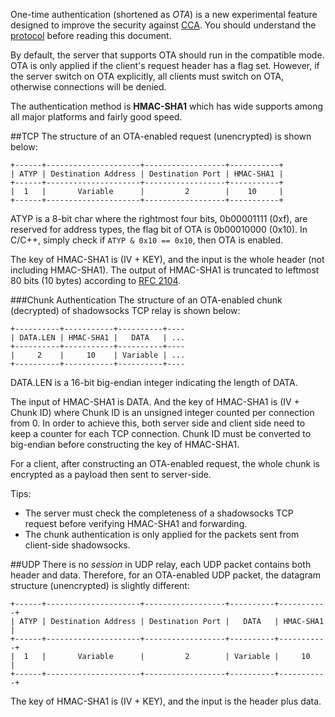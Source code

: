 One-time authentication (shortened as _OTA_) is a new experimental feature designed to improve the security against [CCA](https://en.wikipedia.org/wiki/Chosen-ciphertext_attack). You should understand the [protocol](protocol.html) before reading this document.

By default, the server that supports OTA should run in the compatible mode. OTA is only applied if the client's request header has a flag set. However, if the server switch on OTA explicitly, all clients must switch on OTA, otherwise connections will be denied.

The authentication method is **HMAC-SHA1** which has wide supports among all major platforms and fairly good speed.

##TCP
The structure of an OTA-enabled request (unencrypted) is shown below:

```
+------+---------------------+------------------+-----------+
| ATYP | Destination Address | Destination Port | HMAC-SHA1 |
+------+---------------------+------------------+-----------+
|  1   |       Variable      |         2        |    10     |
+------+---------------------+------------------+-----------+
```

ATYP is a 8-bit char where the rightmost four bits, 0b00001111 (0xf), are reserved for address types, the flag bit of OTA is 0b00010000 (0x10). In C/C++, simply check if `ATYP & 0x10 == 0x10`, then OTA is enabled.

The key of HMAC-SHA1 is (IV + KEY), and the input is the whole header (not including HMAC-SHA1). The output of HMAC-SHA1 is truncated to leftmost 80 bits (10 bytes) according to [RFC 2104](https://tools.ietf.org/html/rfc2104#page-5).

###Chunk Authentication
The structure of an OTA-enabled chunk (decrypted) of shadowsocks TCP relay is shown below:

```
+----------+-----------+----------+----
| DATA.LEN | HMAC-SHA1 |   DATA   | ...
+----------+-----------+----------+----
|     2    |     10    | Variable | ...
+----------+-----------+----------+----
```

DATA.LEN is a 16-bit big-endian integer indicating the length of DATA.

The input of HMAC-SHA1 is DATA. And the key of HMAC-SHA1 is (IV + Chunk ID) where Chunk ID is an unsigned integer counted per connection from 0. In order to achieve this, both server side and client side need to keep a counter for each TCP connection. Chunk ID must be converted to big-endian before constructing the key of HMAC-SHA1.

For a client, after constructing an OTA-enabled request, the whole chunk is encrypted as a payload then sent to server-side.

Tips:

- The server must check the completeness of a shadowsocks TCP request before verifying HMAC-SHA1 and forwarding.
- The chunk authentication is only applied for the packets sent from client-side shadowsocks.

##UDP
There is no _session_ in UDP relay, each UDP packet contains both header and data. Therefore, for an OTA-enabled UDP packet, the datagram structure (unencrypted) is slightly different:

```
+------+---------------------+------------------+----------+-----------+
| ATYP | Destination Address | Destination Port |   DATA   | HMAC-SHA1 |
+------+---------------------+------------------+----------+-----------+
|  1   |       Variable      |         2        | Variable |     10    |
+------+---------------------+------------------+----------+-----------+
```

The key of HMAC-SHA1 is (IV + KEY), and the input is the header plus data.
